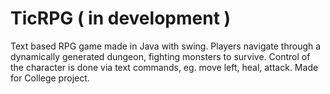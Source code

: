 # TicRPG ( in development )
Text based RPG game made in Java with swing. Players navigate through a dynamically generated dungeon, fighting monsters to survive.
Control of the character is done via text commands, eg. move left, heal, attack.
Made for College project.
